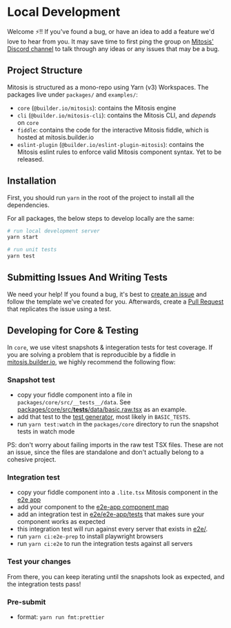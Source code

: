 # Local Development

Welcome ⚡️!! If you've found a bug, or have an idea to add a feature we'd love to hear from you. It may save time to first ping the group on [Mitosis' Discord channel](https://discord.com/channels/842438759945601056/935218469799071835) to talk through any ideas or any issues that may be a bug.

## Project Structure

Mitosis is structured as a mono-repo using Yarn (v3) Workspaces. The packages
live under `packages/` and `examples/`:

- `core` (`@builder.io/mitosis`): contains the Mitosis engine
- `cli` (`@builder.io/mitosis-cli`): contains the Mitosis CLI, and _depends_ on `core`
- `fiddle`: contains the code for the interactive Mitosis fiddle, which is hosted at mitosis.builder.io
- `eslint-plugin` (`@builder.io/eslint-plugin-mitosis`): contains the Mitosis eslint rules to enforce valid Mitosis component syntax. Yet to be released.

## Installation

First, you should run `yarn` in the root of the project to install all the dependencies.

For all packages, the below steps to develop locally are the same:

```bash
# run local development server
yarn start

# run unit tests
yarn test
```

## Submitting Issues And Writing Tests

We need your help! If you found a bug, it's best to [create an issue](https://github.com/BuilderIO/mitosis/issues/new/choose) and follow the template we've created for you. Afterwards, create a [Pull Request](https://docs.github.com/en/pull-requests/collaborating-with-pull-requests/proposing-changes-to-your-work-with-pull-requests/creating-a-pull-request) that replicates the issue using a test.

## Developing for Core & Testing

In `core`, we use vitest snapshots & integeration tests for test coverage. If you are solving a problem that is reproducible by a fiddle in [mitosis.builder.io](https://mitosis.builder.io), we highly recommend the following flow:

### Snapshot test

- copy your fiddle component into a file in `packages/core/src/__tests__/data`. See [packages/core/src/**tests**/data/basic.raw.tsx](/packages/core/src/__tests__/data/basic.raw.tsx) as an example.
- add that test to the [test generator](/packages/core/src/__tests__/test-generator.ts), most likely in `BASIC_TESTS`.
- run `yarn test:watch` in the `packages/core` directory to run the snapshot tests in watch mode

PS: don't worry about failing imports in the raw test TSX files. These are not an issue, since the files are standalone and don't actually belong to a cohesive project.

### Integration test

- copy your fiddle component into a `.lite.tsx` Mitosis component in the [e2e app](/e2e/e2e-app/src)
- add your component to the [e2e-app component map](/e2e/e2e-app/src/component-map.ts)
- add an integration test in [e2e/e2e-app/tests](/e2e/e2e-app/tests) that makes sure your component works as expected
- this integration test will run against every server that exists in [e2e/](/e2e/).
- run `yarn ci:e2e-prep` to install playwright browsers
- run `yarn ci:e2e` to run the integration tests against all servers

### Test your changes

From there, you can keep iterating until the snapshots look as expected, and the integration tests pass!

### Pre-submit

- format: `yarn run fmt:prettier`
